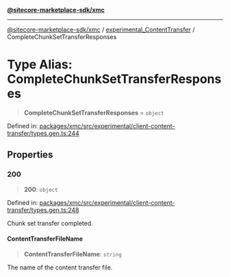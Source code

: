 [**@sitecore-marketplace-sdk/xmc**](../../../../README.md)

***

[@sitecore-marketplace-sdk/xmc](../../../../README.md) / [experimental\_ContentTransfer](../README.md) / CompleteChunkSetTransferResponses

# Type Alias: CompleteChunkSetTransferResponses

> **CompleteChunkSetTransferResponses** = `object`

Defined in: [packages/xmc/src/experimental/client-content-transfer/types.gen.ts:244](https://github.com/Sitecore/marketplace-sdk/blob/main/packages/xmc/src/experimental/client-content-transfer/types.gen.ts#L244)

## Properties

### 200

> **200**: `object`

Defined in: [packages/xmc/src/experimental/client-content-transfer/types.gen.ts:248](https://github.com/Sitecore/marketplace-sdk/blob/main/packages/xmc/src/experimental/client-content-transfer/types.gen.ts#L248)

Chunk set transfer completed.

#### ContentTransferFileName

> **ContentTransferFileName**: `string`

The name of the content transfer file.
